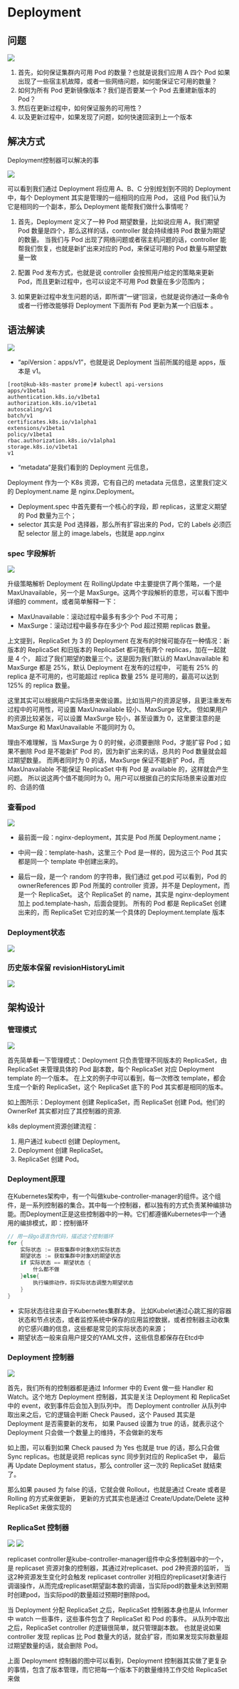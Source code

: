# Deployment

## 问题
![](img/.04_deployment_images/deplyment_problem.png)

1. 首先，如何保证集群内可用 Pod 的数量？也就是说我们应用 A 四个 Pod 如果出现了一些宿主机故障，或者一些网络问题，如何能保证它可用的数量？
2. 如何为所有 Pod 更新镜像版本？我们是否要某一个 Pod 去重建新版本的 Pod？
3. 然后在更新过程中，如何保证服务的可用性？
4. 以及更新过程中，如果发现了问题，如何快速回滚到上一个版本

## 解决方式
Deployment控制器可以解决的事

![](img/.04_deployment_images/deployment_advances.png)

可以看到我们通过 Deployment 将应用 A、B、C 分别规划到不同的 Deployment 中，每个 Deployment 其实是管理的一组相同的应用 Pod，
这组 Pod 我们认为它是相同的一个副本，那么 Deployment 能帮我们做什么事情呢？

1. 首先，Deployment 定义了一种 Pod 期望数量，比如说应用 A，我们期望 Pod 数量是四个，那么这样的话，controller 就会持续维持 Pod 数量为期望的数量。
    当我们与 Pod 出现了网络问题或者宿主机问题的话，controller 能帮我们恢复，也就是新扩出来对应的 Pod，来保证可用的 Pod 数量与期望数量一致

2. 配置 Pod 发布方式，也就是说 controller 会按照用户给定的策略来更新 Pod，而且更新过程中，也可以设定不可用 Pod 数量在多少范围内；

3. 如果更新过程中发生问题的话，即所谓“一键”回滚，也就是说你通过一条命令或者一行修改能够将 Deployment 下面所有 Pod 更新为某一个旧版本 。



## 语法解读
![](img/.04_deployment_images/deployment_yaml.png)

- “apiVersion：apps/v1”，也就是说 Deployment 当前所属的组是 apps，版本是 v1。
```shell
[root@kub-k8s-master prome]# kubectl api-versions
apps/v1beta1
authentication.k8s.io/v1beta1
authorization.k8s.io/v1beta1
autoscaling/v1
batch/v1
certificates.k8s.io/v1alpha1
extensions/v1beta1
policy/v1beta1
rbac.authorization.k8s.io/v1alpha1
storage.k8s.io/v1beta1
v1
```
- “metadata”是我们看到的 Deployment 元信息，

Deployment 作为一个 K8s 资源，它有自己的 metadata 元信息，这里我们定义的 Deployment.name 是 nginx.Deployment。

- Deployment.spec 中首先要有一个核心的字段，即 replicas，这里定义期望的 Pod 数量为三个；
- selector 其实是 Pod 选择器，那么所有扩容出来的 Pod，它的 Labels 必须匹配 selector 层上的 image.labels，也就是 app.nginx

### spec 字段解析
![](img/.04_deployment_images/spec_segment.png)

升级策略解析
Deployment 在 RollingUpdate 中主要提供了两个策略，一个是 MaxUnavailable，另一个是 MaxSurge。这两个字段解析的意思，可以看下图中详细的 comment，或者简单解释一下：

- MaxUnavailable：滚动过程中最多有多少个 Pod 不可用；
- MaxSurge：滚动过程中最多存在多少个 Pod 超过预期 replicas 数量。

上文提到，ReplicaSet 为 3 的 Deployment 在发布的时候可能存在一种情况：新版本的 ReplicaSet 和旧版本的 ReplicaSet 都可能有两个 replicas，加在一起就是 4 个，
超过了我们期望的数量三个。这是因为我们默认的 MaxUnavailable 和 MaxSurge 都是 25%，默认 Deployment 在发布的过程中，
可能有 25% 的 replica 是不可用的，也可能超过 replica 数量 25% 是可用的，最高可以达到 125% 的 replica 数量。

这里其实可以根据用户实际场景来做设置。比如当用户的资源足够，且更注重发布过程中的可用性，可设置 MaxUnavailable 较小、MaxSurge 较大。
但如果用户的资源比较紧张，可以设置 MaxSurge 较小，甚至设置为 0，这里要注意的是 MaxSurge 和 MaxUnavailable 不能同时为 0。

理由不难理解，当 MaxSurge 为 0 的时候，必须要删除 Pod，才能扩容 Pod；如果不删除 Pod 是不能新扩 Pod 的，因为新扩出来的话，总共的 Pod 数量就会超过期望数量。
而两者同时为 0 的话，MaxSurge 保证不能新扩 Pod，而 MaxUnavailable 不能保证 ReplicaSet 中有 Pod 是 available 的，这样就会产生问题。
所以说这两个值不能同时为 0。用户可以根据自己的实际场景来设置对应的、合适的值


### 查看pod
![](img/.04_deployment_images/get_pod_information.png)

- 最前面一段：nginx-deployment，其实是 Pod 所属 Deployment.name；
- 中间一段：template-hash，这里三个 Pod 是一样的，因为这三个 Pod 其实都是同一个 template 中创建出来的。

- 最后一段，是一个 random 的字符串，我们通过 get.pod 可以看到，Pod 的 ownerReferences 即 Pod 所属的 controller 资源，并不是 Deployment，而是一个 ReplicaSet。
这个 ReplicaSet 的 name，其实是 nginx-deployment 加上 pod.template-hash，后面会提到。
所有的 Pod 都是 ReplicaSet 创建出来的，而 ReplicaSet 它对应的某一个具体的 Deployment.template 版本

### Deployment状态
![](img/.04_deployment_images/deployment_status.png)


### 历史版本保留 revisionHistoryLimit
![](img/.04_deployment_images/revisionHistoryLimit.png)



## 架构设计
### 管理模式
![](img/.04_deployment_images/management_mode.png)

首先简单看一下管理模式：Deployment 只负责管理不同版本的 ReplicaSet，由 ReplicaSet 来管理具体的 Pod 副本数，每个 ReplicaSet 对应 Deployment template 的一个版本。
在上文的例子中可以看到，每一次修改 template，都会生成一个新的 ReplicaSet，这个 ReplicaSet 底下的 Pod 其实都是相同的版本。

如上图所示：Deployment 创建 ReplicaSet，而 ReplicaSet 创建 Pod。他们的 OwnerRef 其实都对应了其控制器的资源.

k8s deployment资源创建流程：
1. 用户通过 kubectl 创建 Deployment。
2. Deployment 创建 ReplicaSet。
3. ReplicaSet 创建 Pod。


### Deployment原理
在Kubernetes架构中，有一个叫做kube-controller-manager的组件。这个组件，是一系列控制器的集合。其中每一个控制器，都以独有的方式负责某种编排功能。而Deployment正是这些控制器中的一种。它们都遵循Kubernetes中一个通用的编排模式，即：控制循环
```go
// 用一段go语言伪代码，描述这个控制循环
for {
    实际状态 := 获取集群中对象X的实际状态
    期望状态 := 获取集群中对象X的期望状态
    if 实际状态 == 期望状态 {
        什么都不做
    }else{
        执行编排动作，将实际状态调整为期望状态
    }
}
```

- 实际状态往往来自于Kubernetes集群本身。 比如Kubelet通过心跳汇报的容器状态和节点状态，或者监控系统中保存的应用监控数据，或者控制器主动收集的它感兴趣的信息，这些都是常见的实际状态的来源；
- 期望状态一般来自用户提交的YAML文件，这些信息都保存在Etcd中

### Deployment 控制器
![](img/.04_deployment_images/deployment_controller.png)

首先，我们所有的控制器都是通过 Informer 中的 Event 做一些 Handler 和 Watch。这个地方 Deployment 控制器，其实是关注 Deployment 和 ReplicaSet 中的 event，收到事件后会加入到队列中。
而 Deployment controller 从队列中取出来之后，它的逻辑会判断 Check Paused，这个 Paused 其实是 Deployment 是否需要新的发布，
如果 Paused 设置为 true 的话，就表示这个 Deployment 只会做一个数量上的维持，不会做新的发布

如上图，可以看到如果 Check paused 为 Yes 也就是 true 的话，那么只会做 Sync replicas。也就是说把 replicas sync 同步到对应的 ReplicaSet 中，
最后再 Update Deployment status，那么 controller 这一次的 ReplicaSet 就结束了。

那么如果 paused 为 false 的话，它就会做 Rollout，也就是通过 Create 或者是 Rolling 的方式来做更新，
更新的方式其实也是通过 Create/Update/Delete 这种 ReplicaSet 来做实现的

### ReplicaSet 控制器
![](img/.04_deployment_images/replicaset_controller.png)
![](.04_deployment_images/replicaset_controller2.png)

replicaset controller是kube-controller-manager组件中众多控制器中的一个，是 replicaset 资源对象的控制器，其通过对replicaset、pod 2种资源的监听，
当这2种资源发生变化时会触发 replicaset controller 对相应的replicaset对象进行调谐操作，从而完成replicaset期望副本数的调谐，当实际pod的数量未达到预期时创建pod，当实际pod的数量超过预期时删除pod。

当 Deployment 分配 ReplicaSet 之后，ReplicaSet 控制器本身也是从 Informer 中 watch 一些事件，这些事件包含了 ReplicaSet 和 Pod 的事件。
从队列中取出之后，ReplicaSet controller 的逻辑很简单，就只管理副本数。
也就是说如果 controller 发现 replicas 比 Pod 数量大的话，就会扩容，而如果发现实际数量超过期望数量的话，就会删除 Pod。

上面 Deployment 控制器的图中可以看到，Deployment 控制器其实做了更复杂的事情，包含了版本管理，而它把每一个版本下的数量维持工作交给 ReplicaSet 来做